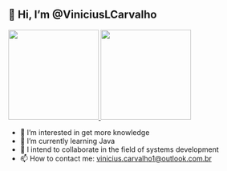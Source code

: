 ## 👋 Hi, I’m @ViniciusLCarvalho
<div>
  <a href="https://github.com/ViniciusLCarvalho">
    <img height="180em" src="https://github-readme-stats.vercel.app/api?username=ViniciusLCarvalho&show_icons=true&theme=github_dark&include_all_commits=true&count_private=true"/>
    <img height="180em" src="https://github-readme-stats.vercel.app/api/top-langs/?username=ViniciusLCarvalho&theme=github_dark&layout=compact"/>
  </a>
</div>  

- 👀 I’m interested in get more knowledge
- 🌱 I’m currently learning Java
- 💞️ I intend to collaborate in the field of systems development
- 📫 How to contact me: vinicius.carvalho1@outlook.com.br

<!---
ViniciusLCarvalho/ViniciusLCarvalho is a ✨ special ✨ repository because its `README.md` (this file) appears on your GitHub profile.
You can click the Preview link to take a look at your changes.
--->
